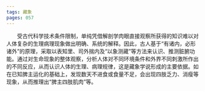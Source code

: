 ```yaml
---
tags: 藏象
pages: 057
---
```

&emsp;&emsp;受古代科学技术条件限制，单纯凭借解剖学肉眼直接观察所获得的知识难以对人体复杂的生理病理现象做出明确、系统的解释。因此，古人基于“有诸内，必形诸外”的原理，采取以表知里、司外揣内及“以象测藏”等方法来认识、推测脏腑功能。通过对生命现象的整体观察，分析人体对不同环境条件和外界不同刺激所作出的不同反应，从而认识人体的生理、病理规律，这是藏象学说形成的主要依据。如在已知脾主运化的基础上，发现数天不进食或食量不足，会出现四肢乏力、消瘦等现象，从而推理出“脾主四肢肌肉”等。